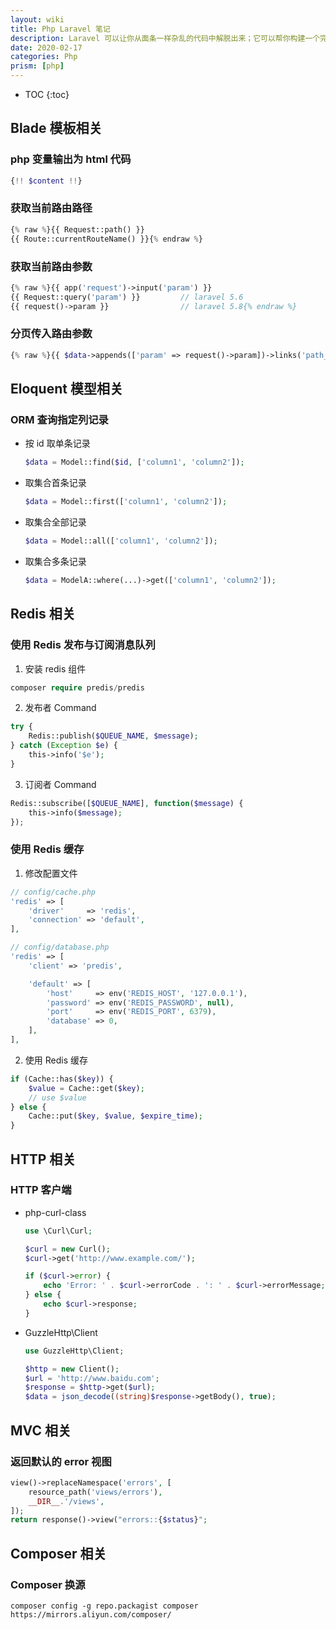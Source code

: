 ```yaml
---
layout: wiki
title: Php Laravel 笔记
description: Laravel 可以让你从面条一样杂乱的代码中解脱出来；它可以帮你构建一个完美的网络APP，而且每行代码都可以简洁、富于表达力。
date: 2020-02-17
categories: Php
prism: [php]
---
```


* TOC
{:toc}

## Blade 模板相关

### php 变量输出为 html 代码

```php
{!! $content !!}
```

### 获取当前路由路径

```php
{% raw %}{{ Request::path() }}
{{ Route::currentRouteName() }}{% endraw %}
```

### 获取当前路由参数

```php
{% raw %}{{ app('request')->input('param') }}
{{ Request::query('param') }}         // laravel 5.6
{{ request()->param }}                // laravel 5.8{% endraw %}
```

### 分页传入路由参数

```php
{% raw %}{{ $data->appends(['param' => request()->param])->links('path_to_pagination_view') }}{% endraw %}
```

## Eloquent 模型相关

### ORM 查询指定列记录

* 按 id 取单条记录

    ```php
    $data = Model::find($id, ['column1', 'column2']);
    ```

* 取集合首条记录

    ```php
    $data = Model::first(['column1', 'column2']);
    ```

* 取集合全部记录

    ```php
    $data = Model::all(['column1', 'column2']);
    ```

* 取集合多条记录

    ```php
    $data = ModelA::where(...)->get(['column1', 'column2']); 
    ```

## Redis 相关

### 使用 Redis 发布与订阅消息队列

1. 安装 redis 组件

```php
composer require predis/predis
```

2. 发布者 Command

```php
try {
    Redis::publish($QUEUE_NAME, $message);
} catch (Exception $e) {
    this->info('$e');
}
```

3. 订阅者 Command

```php
Redis::subscribe([$QUEUE_NAME], function($message) {
    this->info($message);
});
```

### 使用 Redis 缓存

1. 修改配置文件

```php
// config/cache.php
'redis' => [
    'driver'     => 'redis',
    'connection' => 'default',
],
```

```php
// config/database.php
'redis' => [
    'client' => 'predis',

    'default' => [
        'host'     => env('REDIS_HOST', '127.0.0.1'),
        'password' => env('REDIS_PASSWORD', null),
        'port'     => env('REDIS_PORT', 6379),
        'database' => 0,
    ],
],
```

2. 使用 Redis 缓存

```php
if (Cache::has($key)) {
    $value = Cache::get($key);
    // use $value
} else {
    Cache::put($key, $value, $expire_time);
}
```

## HTTP 相关

### HTTP 客户端

* php-curl-class

    ```php
    use \Curl\Curl;

    $curl = new Curl();
    $curl->get('http://www.example.com/');

    if ($curl->error) {
        echo 'Error: ' . $curl->errorCode . ': ' . $curl->errorMessage;
    } else {
        echo $curl->response;
    }
    ```

* GuzzleHttp\Client

    ```php
    use GuzzleHttp\Client;

    $http = new Client();
    $url = 'http://www.baidu.com';
    $response = $http->get($url);
    $data = json_decode((string)$response->getBody(), true);
    ```

## MVC 相关

### 返回默认的 error 视图

```php
view()->replaceNamespace('errors', [
    resource_path('views/errors'),
    __DIR__.'/views',
]);
return response()->view("errors::{$status}";
```

## Composer 相关

### Composer 换源

```console
composer config -g repo.packagist composer https://mirrors.aliyun.com/composer/
```